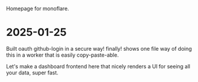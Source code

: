 Homepage for monoflare.

# 2025-01-25

Built oauth github-login in a secure way! finally! shows one file way of doing this in a worker that is easily copy-paste-able.

Let's make a dashboard frontend here that nicely renders a UI for seeing all your data, super fast.
